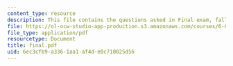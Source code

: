 ```yaml
---
content_type: resource
description: This file contains the questions asked in Final exam, fall 2005.
file: https://ol-ocw-studio-app-production.s3.amazonaws.com/courses/6-012-microelectronic-devices-and-circuits-fall-2005/6ec3cfb9a3361aa1af4de0c710025d56_final.pdf
file_type: application/pdf
resourcetype: Document
title: final.pdf
uid: 6ec3cfb9-a336-1aa1-af4d-e0c710025d56
---
```

